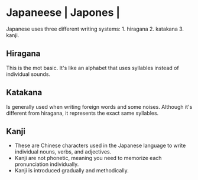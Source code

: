 # Japaneese | Japones | 
Japanese uses three different writing systems: 1. hiragana 2. katakana 3. kanji.

## Hiragana
This is the mot basic.  It's like an alphabet that uses syllables instead of individual sounds.

## Katakana
Is generally used when writing foreign words and some noises. Although it's different from hiragana, it represents the exact same syllables.

## Kanji
* These are Chinese characters used in the Japanese language to write individual nouns, verbs, and adjectives.<br>
* Kanji are not phonetic, meaning you need to memorize each pronunciation individually.<br>
* Kanji is introduced gradually and methodically.<br>
